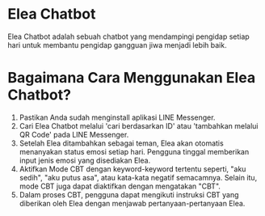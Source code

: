 # Elea Chatbot

Elea Chatbot adalah sebuah chatbot yang mendampingi pengidap setiap hari untuk membantu pengidap gangguan jiwa menjadi lebih baik.

# Bagaimana Cara Menggunakan Elea Chatbot?

1. Pastikan Anda sudah menginstall aplikasi LINE Messenger.
2. Cari Elea Chatbot melalui 'cari berdasarkan ID' atau 'tambahkan melalui QR Code' pada LINE Messenger.
3. Setelah Elea ditambahkan sebagai teman, Elea akan otomatis menanyakan status emosi setiap hari. Pengguna tinggal memberikan input jenis emosi yang disediakan Elea.
3. Aktifkan Mode CBT dengan keyword-keyword tertentu seperti, "aku sedih", "aku putus asa", atau kata-kata negatif semacamnya. Selain itu, mode CBT juga dapat diaktifkan dengan mengatakan "CBT".
4. Dalam proses CBT, pengguna dapat mengikuti instruksi CBT yang diberikan oleh Elea dengan menjawab pertanyaan-pertanyaan Elea.

